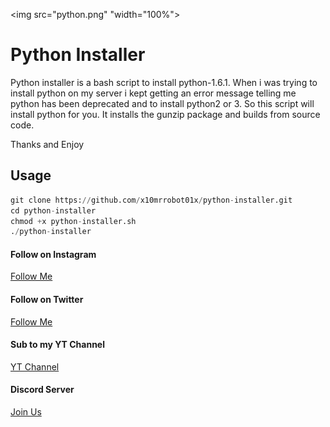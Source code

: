 <img src="python.png" "width="100%">

# Python Installer

Python installer is a bash script to install python-1.6.1. When i was trying to install python on my server
i kept getting an error message telling me python has been deprecated and to install python2 or 3. So this
script will install python for you. It installs the gunzip package and builds from source code.

Thanks and Enjoy

## Usage
```python
git clone https://github.com/x10mrrobot01x/python-installer.git
cd python-installer
chmod +x python-installer.sh
./python-installer
```

#### Follow on Instagram
[Follow Me](https://www.instagram.com/xmrrobotx1/)
#### Follow on Twitter
[Follow Me](https://twitter.com/MrRobot38159405)
#### Sub to my YT Channel
[YT Channel](https://www.youtube.com/channel/UC4m514Ek47PsffUuTrrakTA?view_as=subscriber)
#### Discord Server
[Join Us](https://discord.gg/YXHyZ28)
